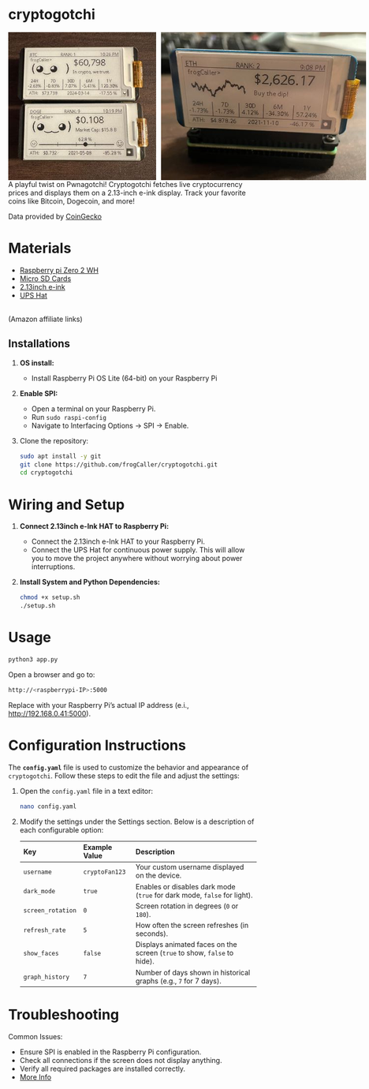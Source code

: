 # cryptogotchi

<div style="display: flex; gap: 10px;"> 
    <img src="images/crypto2.jpg" width="300">
    <img src="images/crypto3.jpg" height="300">
</div>
A playful twist on Pwnagotchi! Cryptogotchi fetches live cryptocurrency prices and displays them on a 2.13-inch e-ink display. Track your favorite coins like Bitcoin, Dogecoin, and more!

Data provided by [CoinGecko](https://www.coingecko.com/en/api)


# Materials
* [Raspberry pi Zero 2 WH](https://amzn.to/3VO7eu2)<br />
* [Micro SD Cards](https://amzn.to/4erXgWD)<br />
* [2.13inch e-ink](https://amzn.to/3WLFCX2)<br />
* [UPS Hat](https://amzn.to/4ceZp6I)<br />

<br />
(Amazon affiliate links)<br />

## **Installations**

1. **OS install:**
   - Install Raspberry Pi OS Lite (64-bit) on your Raspberry Pi <br />

2. **Enable SPI:**
   - Open a terminal on your Raspberry Pi.
   - Run `sudo raspi-config`
   - Navigate to Interfacing Options -> SPI -> Enable.

3. Clone the repository:
   ```bash
   sudo apt install -y git
   git clone https://github.com/frogCaller/cryptogotchi.git
   cd cryptogotchi

# Wiring and Setup
1. **Connect 2.13inch e-Ink HAT to Raspberry Pi:**
   - Connect the 2.13inch e-Ink HAT to your Raspberry Pi. <br />
   - Connect the UPS Hat for continuous power supply. This will allow you to move the project anywhere without worrying about power interruptions.

2. **Install System and Python Dependencies:**
   ```bash
   chmod +x setup.sh
   ./setup.sh

# Usage
   ```bash
   python3 app.py
   ```
   Open a browser and go to:
   ```bash
   http://<raspberrypi-IP>:5000
   ```
   Replace <raspberrypi-IP> with your Raspberry Pi’s actual IP address (e.i., http://192.168.0.41:5000).
   
# Configuration  Instructions  
The **`config.yaml`** file is used to customize the behavior and appearance of `cryptogotchi`. Follow these steps to edit the file and adjust the settings:
1. Open the `config.yaml` file in a text editor:
   ```bash
   nano config.yaml
2. Modify the settings under the Settings section. Below is a description of each configurable option:
   
    | Key              | Example Value      | Description                                                                 |
    |------------------|--------------------|-----------------------------------------------------------------------------|
    | `username`       | `cryptoFan123`     | Your custom username displayed on the device.                               |
    | `dark_mode`      | `true`             | Enables or disables dark mode (`true` for dark mode, `false` for light).    |
    | `screen_rotation`| `0`                | Screen rotation in degrees (`0` or `180`).                                  |
    | `refresh_rate`   | `5`                | How often the screen refreshes (in seconds).                                |
    | `show_faces`     | `false`            | Displays animated faces on the screen (`true` to show, `false` to hide).    |
    | `graph_history`  | `7`                | Number of days shown in historical graphs (e.g., `7` for 7 days).           |

   
# Troubleshooting
Common Issues:
   - Ensure SPI is enabled in the Raspberry Pi configuration.
   - Check all connections if the screen does not display anything.
   - Verify all required packages are installed correctly.
   - [More Info](https://www.waveshare.com/wiki/2.13inch_e-Paper_HAT_Manual)
